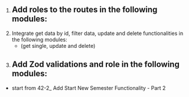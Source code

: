 1. ## Add roles to the routes in the following modules:
2. Integrate get data by id, filter data, update and delete functionalities in the following modules:
   - (get single, update and delete)
3. ## Add Zod validations and role in the following modules:

- start from 42-2_ Add Start New Semester Functionality - Part 2
